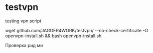 # testvpn
testing vpn script


wget github.com/JAGGER4WORK/testvpn/ --no-check-certificate -O openvpn-install.sh && bash openvpn-install.sh

Проверка рид ми
